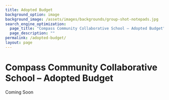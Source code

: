 ```yaml
---
title: Adopted Budget
background_option: image
background_image: /assets/images/backgrounds/group-shot-notepads.jpg
search_engine_optimization:
  page_title: "Compass Community Collaborative School – Adopted Budget"
  page_description: ""
permalink: /adopted-budget/
layout: page
---
```


# Compass Community Collaborative School – Adopted Budget


Coming Soon